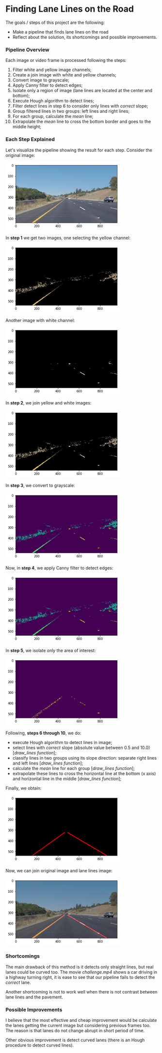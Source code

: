 # **Finding Lane Lines on the Road**

The goals / steps of this project are the following:
* Make a pipeline that finds lane lines on the road
* Reflect about the solution, its shortcomings and possible improvements.

### Pipeline Overview

Each image or video frame is processed following the steps:
1. Filter white and yellow image channels;
2. Create a join image with white and yellow channels;
3. Convert image to grayscale;
4. Apply Canny filter to detect edges;
5. Isolate only a region of image (lane lines are located at the center and bottom);
6. Execute Hough algorithm to detect lines;
7. Filter detect lines in step 6 to consider only lines with *correct* slope;
8. Group filtered lines in two groups: left lines and right lines;
9. For each group, calculate the *mean* line;
10. Extrapolate the *mean* line to cross the bottom border and goes to the middle height;

### Each Step Explained
Let's visualize the pipeline showing the result for each step. Consider the original image:

![](./report_images/original.png)

In **step 1** we get two images, one selecting the yellow channel:

![](./report_images/yellowchannel.png)

Another image with white channel:

![](./report_images/whitechannel.png)

In **step 2**, we join yellow and white images:

![](./report_images/joinwhiteandyellowchannel.png)

In **step 3**, we convert to grayscale:

![](./report_images/gray.png)

Now, in **step 4**, we apply Canny filter to detect edges:

![](./report_images/gray.png)

In **step 5**, we isolate only the area of interest:

![](./report_images/onlyregionofinterest.png)

Following, **steps 6 through 10**, we do:
- execute Hough algorithm to detect lines in image;
- select lines with *correct* slope (absolute value between 0.5 and 10.0) [*draw_lines function*];
- classify lines in two groups using its slope direction: separate right lines and left lines [*draw_lines function*];
- calculate the *mean* line for each group [*draw_lines function*];
- extrapolate these lines to cross the horizontal line at the bottom (x axis) and horizontal line in the middle [*draw_lines function*];

Finally, we obtain:

![](./report_images/houghandrawlines.png)

Now, we can join original image and lane lines image:

![](./report_images/orignialpluslinesdetect.png)


### Shortcomings

The main drawback of this method is it detects only straight lines, but real lanes could be curved too. The movie *challenge.mp4* shows a car driving in a highway turning right, it is ease to see that our pipeline fails to detect the *correct* lane. 

Another shortcoming is not to work well when there is not contrast between lane lines and the pavement.

### Possible Improvements

I believe that the most effective and cheap improvement would be calculate the lanes getting the current image but considering previous frames too. The reason is that lanes do not change abrupt in short period of time.

Other obvious improvement is detect curved lanes (there is an Hough procedure to detect curved lines).
